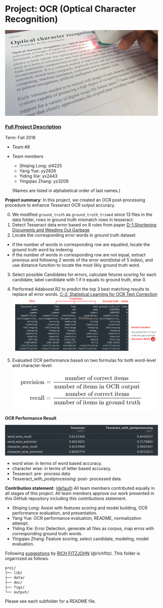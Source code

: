 # Project: OCR (Optical Character Recognition) 

![image credit to wikipedia.org](figs/Portable_scanner_and_OCR.png)

### [Full Project Description](doc/project4_desc.md)

Term: Fall 2018

+ Team #8
+ Team members
	+ Shiqing Long: sl4225
	+ Yang Yue: yy2826
	+ Yiding Xie: yx2443
	+ Yingqiao Zhang: yz3209
	
	(Names are listed in alphabetical order of last names.)
	



**Project summary**: In this project, we created an OCR post-processing procedure to enhance Tesseract OCR output accuracy.

0. We modified `ground_truth` as `ground_truth_trimed` since 13 files in the data folder, rows in ground truth mismatch rows in tesseract.
1. Detect Tesseract data error based on 8 rules from paper [D-1:Shortening Documents and Weeding Out Garbage ](doc/paper/D-1.pdf)
2. Locate the corresponding error words in ground truth dataset. 
  * if the number of words in corresponding row are equalled, locate the ground truth word by indexing
  * if the number of words in corresponding row are not equal, extract previous and following 2 words of the error word(total of 5 index), and use distance function to locate the most likly ground truth word.
3. Select possible Candidates for errors, calculate fetures scoring for each candidate; label candidate with 1 if it equals to ground truth, else 0.
4. Performed Adaboost.R2 to predict the top 3 best matching results to replace all error words. [C-2: Statistical Learning for OCR Text Correction](doc/paper/C-2.pdf) ![prediction](figs/prediction.png) 

5. Evaluated OCR performance based on two formulas for both word-level and character-level:
![formula](figs/formula.png)

**OCR Performance Result**

![result](figs/result.jpg)

+ word wise: in terms of word based accuracy.
+ character wise: in terms of letter based accuracy.
+ Tesseract: pre- process data
+ Tesseract_with_postprocessing: post- processed data.

**Contribution statement**: ([default](doc/a_note_on_contributions.md)) All team members contributed equally in all stages of this project. All team members approve our work presented in this GitHub repository including this contributions statement. 

* Shiqing Long: Assist with features scoring and model building, OCR performance evaluation, and presentation.
* Yang Yue: OCR performance evaluation, README, normalization attempt.
* Yiding Xie: Error Detection, generate all files as corpus, map erros with corresponding ground truth words.
* Yingqiao Zhang: Feature scoring, select candidate, modeling, model evaluation.

Following [suggestions](http://nicercode.github.io/blog/2013-04-05-projects/) by [RICH FITZJOHN](http://nicercode.github.io/about/#Team) (@richfitz). This folder is orgarnized as follows.

```
proj/
├── lib/
├── data/
├── doc/
├── figs/
└── output/
```

Please see each subfolder for a README file.
